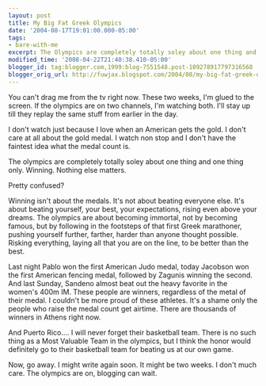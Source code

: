 ```yaml
---
layout: post
title: My Big Fat Greek Olympics
date: '2004-08-17T19:01:00.000-05:00'
tags:
- bare-with-me
excerpt: The Olympics are completely totally soley about one thing and one thing only.
modified_time: '2008-04-22T21:40:38.410-05:00'
blogger_id: tag:blogger.com,1999:blog-7551548.post-109278917797316568
blogger_orig_url: http://fuwjax.blogspot.com/2004/08/my-big-fat-greek-olympics.html
---
```


You can't drag me from the tv right now.  These two weeks, I'm glued to the screen.  If the olympics are on two channels, I'm watching both.  I'll stay up till they replay the same stuff from earlier in the day.

I don't watch just because I love when an American gets the gold.  I don't care at all about the gold medal.  I watch non stop and I don't have the faintest idea what the medal count is.

The olympics are completely totally soley about one thing and one thing only.  Winning.  Nothing else matters.

Pretty confused?

Winning isn't about the medals.  It's not about beating everyone else.  It's about beating yourself, your best, your expectations, rising even above your dreams.  The olympics are about becoming immortal, not by becoming famous, but by following in the footsteps of that first Greek marathoner, pushing yourself further, farther, harder than anyone thought possible.  Risking everything, laying all that you are on the line, to be better than the best.

Last night Pablo won the first American Judo medal, today Jacobson won the first American fencing medal, followed by Zagunis winning the second.  And last Sunday, Sandeno almost beat out the heavy favorite in the women's 400m IM.  These people are winners, regardless of the metal of their medal.  I couldn't be more proud of these athletes.  It's a shame only the people who raise the medal count get airtime.  There are thousands of winners in Athens right now.

And Puerto Rico.... I will never forget their basketball team.  There is no such thing as a Most Valuable Team in the olympics, but I think the honor would definitely go to their basketball team for beating us at our own game.

Now, go away.  I might write again soon.  It might be two weeks.  I don't much care.  The olympics are on, blogging can wait.

